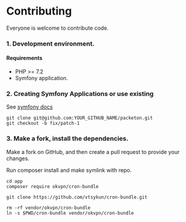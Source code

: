 # Contributing

Everyone is welcome to contribute code.

### 1. Development environment.

#### Requirements

- PHP >= 7.2
- Symfony application.

### 2. Creating Symfony Applications or use existing 

See [symfony docs](https://symfony.com/doc/current/setup.html)

```
git clone git@github.com:YOUR_GITHUB_NAME/packeton.git
git checkout -b fix/patch-1
```

### 3. Make a fork, install the dependencies.

Make a fork on GitHub, and then create a pull request to provide your changes.

Run composer install and make symlink with repo.

```
cd app
composer require okvpn/cron-bundle

git clone https://github.com/vtsykun/cron-bundle.git

rm -rf vendor/okvpn/cron-bundle
ln -s $PWD/cron-bundle vendor/okvpn/cron-bundle

```

